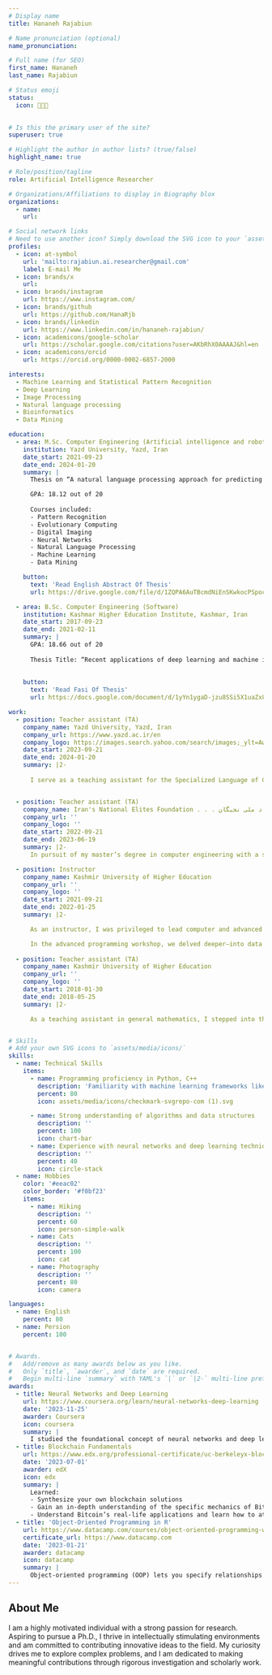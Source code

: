 ```yaml
---
# Display name
title: Hananeh Rajabiun

# Name pronunciation (optional)
name_pronunciation:

# Full name (for SEO)
first_name: Hananeh
last_name: Rajabiun

# Status emoji
status:
  icon: 👩🏻‍💻️
  

# Is this the primary user of the site?
superuser: true

# Highlight the author in author lists? (true/false)
highlight_name: true

# Role/position/tagline
role: Artificial Intelligence Researcher

# Organizations/Affiliations to display in Biography blox
organizations:
  - name:
    url: 

# Social network links
# Need to use another icon? Simply download the SVG icon to your `assets/media/icons/` folder.
profiles:
  - icon: at-symbol
    url: 'mailto:rajabiun.ai.researcher@gmail.com'
    label: E-mail Me
  - icon: brands/x
    url: 
  - icon: brands/instagram
    url: https://www.instagram.com/
  - icon: brands/github
    url: https://github.com/HanaRjb
  - icon: brands/linkedin
    url: https://www.linkedin.com/in/hananeh-rajabiun/
  - icon: academicons/google-scholar
    url: https://scholar.google.com/citations?user=AKbRhX0AAAAJ&hl=en
  - icon: academicons/orcid
    url: https://orcid.org/0000-0002-6857-2000

interests:
  - Machine Learning and Statistical Pattern Recognition
  - Deep Learning
  - Image Processing
  - Natural language processing
  - Bioinformatics
  - Data Mining

education:    
  - area: M.Sc. Computer Engineering (Artificial intelligence and robotics)
    institution: Yazd University, Yazd, Iran
    date_start: 2021-09-23
    date_end: 2024-01-20
    summary: |
      Thesis on “A natural language processing approach for predicting the lysine malonylation sites in protein” Supervised by <a href="http://pws.yazd.ac.ir/ghasemzadeh/English.htm">Prof. Mohammad Ghasemzadeh</a>. As part of my thesis, I had the honor of presenting both a conference paper and a journal article. Additionally, I currently have an article under review.

      GPA: 18.12 out of 20
      
      Courses included:
      - Pattern Recognition
      - Evolutionary Computing
      - Digital Imaging
      - Neural Networks
      - Natural Language Processing
      - Machine Learning
      - Data Mining

    button:
      text: 'Read English Abstract Of Thesis'
      url: https://drive.google.com/file/d/1ZQPA6AuTBcmdNiEnSKwkocPSpocU0skX/view?usp=sharing

  - area: B.Sc. Computer Engineering (Software)
    institution: Kashmar Higher Education Institute, Kashmar, Iran
    date_start: 2017-09-23
    date_end: 2021-02-11
    summary: |
      GPA: 18.66 out of 20
      
      Thesis Title: “Recent applications of deep learning and machine intelligence in drug discovery:methods, tools and databases” 
    
    
    button:
      text: 'Read Fasi Of Thesis'
      url: https://docs.google.com/document/d/1yYn1ygaD-jzu8SSi5X1uaZx8qJAWTrlq/edit?usp=drive_link&ouid=105262498162350443206&rtpof=true&sd=true

work:
  - position: Teacher assistant (TA)
    company_name: Yazd University, Yazd, Iran
    company_url: https://www.yazd.ac.ir/en
    company_logo: https://images.search.yahoo.com/search/images;_ylt=AwrFDbKEhZVm_JISq8dXNyoA;_ylu=Y29sbwNiZjEEcG9zAzEEdnRpZAMEc2VjA3Nj?type=E210US885G0&p=Yazd+University&fr=mcafee&th=300&tw=170&imgurl=https%3A%2F%2Fimages.search.yahoo.com%2Fsearch%2Fimages%3Fp%3DYazd%2BUniversity&rurl=https%3A%2F%2Fimages.search.yahoo.com%2Fsearch%2Fimages%3Fp%3DYazd%2BUniversity&name=Yazd+University&h=1024&w=580&turl=https%3A%2F%2Fs.yimg.com%2Fzb%2Fimgv1%2F8a7c33fe-bc22-302a-9dba-7ac2cc790bb4%2Ft_500x300&tt=Yazd+University&sigr=Ecu0AvJ4nMtY&sigit=ET4YHhPF1dSg&sigi=Djd7w2CyalUj&sign=HR6Iw.HDzn8Z&sigt=HR6Iw.HDzn8Z
    date_start: 2023-09-21
    date_end: 2024-01-20
    summary: |2-
      
      I serve as a teaching assistant for the Specialized Language of Computer Engineering course—a vital bridge for our bachelor students. Under the expert guidance of Professor Dr. Mohammad Ghasemzadeh, I navigate the intricacies of technical language, ensuring our future engineers wield both syntax and semantics with precision.


  - position: Teacher assistant (TA)
    company_name: Iran's National Elites Foundation . . . بنیاد ملی نخبگان
    company_url: ''
    company_logo: ''
    date_start: 2022-09-21
    date_end: 2023-06-19
    summary: |2-
      In pursuit of my master’s degree in computer engineering with a specialization in artificial intelligence at Yazd University, I had the honor of being selected by the National Elite Foundation’s Shahid Vazawi project. During the first and second semesters of the 1401-1402 academic year, I served as a teaching assistant for courses in natural language processing (NLP) and algorithms. Under the guidance of Dr. Ghasem Zadeh, I delved into the intricacies of these fields, supporting fellow students and contributing to their learning journey

  - position: Instructor
    company_name: Kashmir University of Higher Education 
    company_url: ''
    company_logo: ''
    date_start: 2021-09-21
    date_end: 2022-01-25
    summary: |2-

      As an instructor, I was privileged to lead computer and advanced programming workshops. In the computer workshop, we explored algorithms, debugging techniques, and the art of efficient problem-solving. 

      In the advanced programming workshop, we delved deeper—into data structures, threading, and design patterns. Each line of code became a brushstroke, crafting elegant solutions.
  
  - position: Teacher assistant (TA)
    company_name: Kashmir University of Higher Education 
    company_url: ''
    company_logo: ''
    date_start: 2018-01-30
    date_end: 2018-05-25
    summary: |2-

      As a teaching assistant in general mathematics, I stepped into the fascinating world of numbers, equations, and problem-solving. Guiding students through mathematical concepts and unraveling the mysteries of algebra, calculus, and geometry was like being a math detective.


# Skills
# Add your own SVG icons to `assets/media/icons/`
skills:
  - name: Technical Skills
    items:
      - name: Programming proficiency in Python, C++
        description: 'Familiarity with machine learning frameworks like Pandas, NumPy, Matplotlib, Seaborn, Scikit-learn, SciPy, Karas, TensorFlow'
        percent: 80
        icon: assets/media/icons/checkmark-svgrepo-com (1).svg

      - name: Strong understanding of algorithms and data structures
        description: ''
        percent: 100
        icon: chart-bar
      - name: Experience with neural networks and deep learning techniques
        description: ''
        percent: 40
        icon: circle-stack
  - name: Hobbies
    color: '#eeac02'
    color_border: '#f0bf23'
    items:
      - name: Hiking
        description: ''
        percent: 60
        icon: person-simple-walk
      - name: Cats
        description: ''
        percent: 100
        icon: cat
      - name: Photography
        description: ''
        percent: 80
        icon: camera

languages:
  - name: English
    percent: 80
  - name: Persion
    percent: 100


# Awards.
#   Add/remove as many awards below as you like.
#   Only `title`, `awarder`, and `date` are required.
#   Begin multi-line `summary` with YAML's `|` or `|2-` multi-line prefix and indent 2 spaces below.
awards:
  - title: Neural Networks and Deep Learning
    url: https://www.coursera.org/learn/neural-networks-deep-learning
    date: '2023-11-25'
    awarder: Coursera
    icon: coursera
    summary: |
      I studied the foundational concept of neural networks and deep learning. By the end, I was familiar with the significant technological trends driving the rise of deep learning; build, train, and apply fully connected deep neural networks; implement efficient (vectorized) neural networks; identify key parameters in a neural network’s architecture; and apply deep learning to your own applications.
  - title: Blockchain Fundamentals
    url: https://www.edx.org/professional-certificate/uc-berkeleyx-blockchain-fundamentals
    date: '2023-07-01'
    awarder: edX
    icon: edx
    summary: |
      Learned:
      - Synthesize your own blockchain solutions
      - Gain an in-depth understanding of the specific mechanics of Bitcoin
      - Understand Bitcoin’s real-life applications and learn how to attack and destroy Bitcoin, Ethereum, smart contracts and Dapps, and alternatives to Bitcoin’s Proof-of-Work consensus algorithm
  - title: 'Object-Oriented Programming in R'
    url: https://www.datacamp.com/courses/object-oriented-programming-with-s3-and-r6-in-r
    certificate_url: https://www.datacamp.com
    date: '2023-01-21'
    awarder: datacamp
    icon: datacamp
    summary: |
      Object-oriented programming (OOP) lets you specify relationships between functions and the objects that they can act on, helping you manage complexity in your code. This is an intermediate level course, providing an introduction to OOP, using the S3 and R6 systems. S3 is a great day-to-day R programming tool that simplifies some of the functions that you write. R6 is especially useful for industry-specific analyses, working with web APIs, and building GUIs.
---
```


## About Me

I am a highly motivated individual with a strong passion for research. Aspiring to pursue a Ph.D., I thrive in intellectually stimulating environments and am committed to contributing innovative ideas to the field. My curiosity drives me to explore complex problems, and I am dedicated to making meaningful contributions through rigorous investigation and scholarly work.

